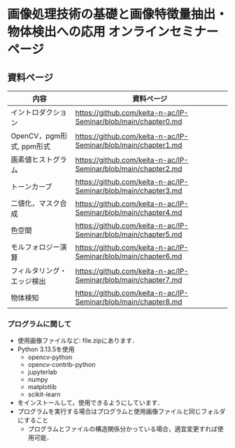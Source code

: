# 画像処理技術の基礎と画像特徴量抽出・物体検出への応用 オンラインセミナー ページ

## 資料ページ
| 内容 | 資料ページ | 
| ------ | --- |
| イントロダクション | https://github.com/keita-n-ac/IP-Seminar/blob/main/chapter0.md |
| OpenCV，pgm形式, ppm形式 | https://github.com/keita-n-ac/IP-Seminar/blob/main/chapter1.md |
| 画素値ヒストグラム | https://github.com/keita-n-ac/IP-Seminar/blob/main/chapter2.md |
| トーンカーブ | https://github.com/keita-n-ac/IP-Seminar/blob/main/chapter3.md |
| 二値化，マスク合成 | https://github.com/keita-n-ac/IP-Seminar/blob/main/chapter4.md |
| 色空間 | https://github.com/keita-n-ac/IP-Seminar/blob/main/chapter5.md |
| モルフォロジー演算 | https://github.com/keita-n-ac/IP-Seminar/blob/main/chapter6.md |
| フィルタリング・エッジ検出 | https://github.com/keita-n-ac/IP-Seminar/blob/main/chapter7.md |
| 物体検知 | https://github.com/keita-n-ac/IP-Seminar/blob/main/chapter8.md |



### プログラムに関して
- 使用画像ファイルなど: file.zipにあります．  
- Python 3.13.5を使用
  - opencv-python
  - opencv-contrib-python
  - jupyterlab
  - numpy
  - matplotlib
  - scikit-learn
- をインストールして，使用できるようにしています．
- プログラムを実行する場合はプログラムと使用画像ファイルと同じフォルダにすること
  - プログラムとファイルの構造関係分かっている場合，適宜変更すれば使用可能．
